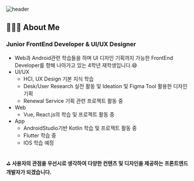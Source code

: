 
![header](https://capsule-render.vercel.app/api?type=waving&color=auto&height=230&section=header&text=J2AN's%20Github&fontSize=70&animation=fadeIn&fontAlignY=38&desc=Frontend%20Developer%20UI/UXDesigner&descAlignY=51&descAlign=62)
## 👩🏻‍💻 About Me

### Junior FrontEnd Developer & UI/UX Designer
- Web과 Android관련 학습들을 하며 UI 디자인 기획까지 가능한 FrontEnd Developer를 향해 나아가고 있는 4학년 재학생입니다.😄
- UI/UX
  - HCI, UX Design 기본 지식 학습
  - Desk/User Research 실전 활동 및 Ideation 및 Figma Tool 활용한 디자인 기획
  - Renewal Service 기획 관련 프로젝트 활동 중
- Web
  - Vue, React.js의 학습 및 프로젝트 활동 중
- App
  - AndroidStudio기반 Kotlin 학습 및 프로젝트 활동 중
  - Flutter 학습 중
  - IOS 학습 예정
<br>
⛳ <b>사용자의 관점을 우선시로 생각하여 다양한 컨텐츠 및 디자인을 제공하는 프론트엔드 개발자가 되겠습니다.</b>

<!--
**j2an777/j2an777** is a ✨ _special_ ✨ repository because its `README.md` (this file) appears on your GitHub profile.

Here are some ideas to get you started:

- 🔭 I’m currently working on ...
- 🌱 I’m currently learning ...
- 👯 I’m looking to collaborate on ...
- 🤔 I’m looking for help with ...
- 💬 Ask me about ...
- 📫 How to reach me: ...
- 😄 Pronouns: ...
- ⚡ Fun fact: ...
-->
